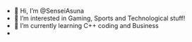 - 👋 Hi, I’m @SenseiAsuna
- 👀 I’m interested in Gaming, Sports and Technological stuff!
- 🌱 I’m currently learning C++ coding and Business
- 
<!---
SenseiAsuna/SenseiAsuna is a ✨ special ✨ repository because its `README.md` (this file) appears on your GitHub profile.
You can click the Preview link to take a look at your changes.
--->
